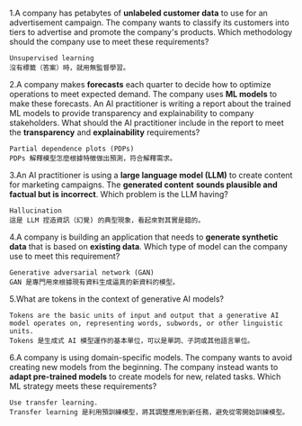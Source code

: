 1.A company has petabytes of **unlabeled customer data** to use for an advertisement campaign. The company wants to classify its customers into tiers to advertise and promote the company's products. Which methodology should the company use to meet these requirements?

```
Unsupervised learning
沒有標籤（答案）時，就用無監督學習。
```

2.A company makes **forecasts** each quarter to decide how to optimize operations to meet expected demand. The company uses **ML models** to make these forecasts. An AI practitioner is writing a report about the trained ML models to provide transparency and explainability to company stakeholders. What should the AI practitioner include in the report to meet the **transparency** and **explainability** requirements?

```
Partial dependence plots (PDPs)
PDPs 解釋模型怎麼根據特徵做出預測，符合解釋需求。
```

3.An AI practitioner is using a **large language model (LLM)** to create content for marketing campaigns. The **generated content** **sounds plausible and factual but is incorrect**. Which problem is the LLM having?

```
Hallucination
這是 LLM 捏造資訊（幻覺) 的典型現象，看起來對其實是錯的。
```

4.A company is building an application that needs to **generate synthetic data** that is based on **existing data**. Which type of model can the company use to meet this requirement?

```
Generative adversarial network (GAN)
GAN 是專門用來根據現有資料生成逼真的新資料的模型。
```

5.What are tokens in the context of generative AI models?

```
Tokens are the basic units of input and output that a generative AI model operates on, representing words, subwords, or other linguistic units.
Tokens 是生成式 AI 模型運作的基本單位，可以是單詞、子詞或其他語言單位。
```

6.A company is using domain-specific models. The company wants to avoid creating new models from the beginning. The company instead wants to **adapt pre-trained models** to create models for new, related tasks. Which ML strategy meets these requirements?

```
Use transfer learning.
Transfer learning 是利用預訓練模型，將其調整應用到新任務，避免從零開始訓練模型。
```
